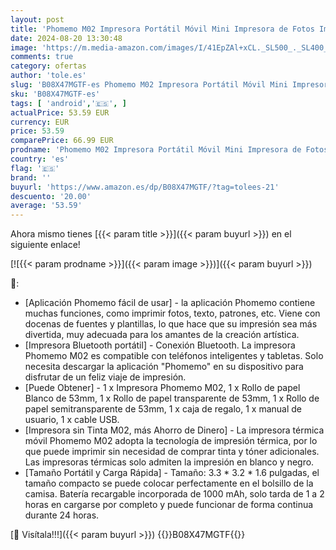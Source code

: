 ```yaml
---
layout: post
title: 'Phomemo M02 Impresora Portátil Móvil Mini Impresora de Fotos Impresora Térmica Bluetooth  Compatible con el Sistema iOS y Android  Viene con 3 Rollos de Papel  para Fotos  Texto  Creación - Negro'
date: 2024-08-20 13:30:48
image: 'https://m.media-amazon.com/images/I/41EpZAl+xCL._SL500_._SL400_.jpg'
comments: true
category: ofertas
author: 'tole.es'
slug: 'B08X47MGTF-es Phomemo M02 Impresora Portátil Móvil Mini Impresora de...'
sku: 'B08X47MGTF-es'
tags: [ 'android','🇪🇸', ]
actualPrice: 53.59 EUR
currency: EUR
price: 53.59
comparePrice: 66.99 EUR
prodname: 'Phomemo M02 Impresora Portátil Móvil Mini Impresora de Fotos Impresora Térmica Bluetooth  Compatible con el Sistema iOS y Android  Viene con 3 Rollos de Papel  para Fotos  Texto  Creación - Negro'
country: 'es'
flag: '🇪🇸'
brand: ''
buyurl: 'https://www.amazon.es/dp/B08X47MGTF/?tag=tolees-21'
descuento: '20.00'
average: '53.59'
---
```


Ahora mismo tienes [{{< param title >}}]({{< param buyurl >}}) en el siguiente enlace!

[![{{< param prodname >}}]({{< param image >}})]({{< param buyurl >}})

🔎:

- [Aplicación Phomemo fácil de usar] - la aplicación Phomemo contiene muchas funciones, como imprimir fotos, texto, patrones, etc. Viene con docenas de fuentes y plantillas, lo que hace que su impresión sea más divertida, muy adecuada para los amantes de la creación artística.
- [Impresora Bluetooth portátil] - Conexión Bluetooth. La impresora Phomemo M02 es compatible con teléfonos inteligentes y tabletas. Solo necesita descargar la aplicación "Phomemo" en su dispositivo para disfrutar de un feliz viaje de impresión.
- [Puede Obtener] - 1 x Impresora Phomemo M02, 1 x Rollo de papel Blanco de 53mm, 1 x Rollo de papel transparente de 53mm, 1 x Rollo de papel semitransparente de 53mm, 1 x caja de regalo, 1 x manual de usuario, 1 x cable USB.
- [Impresora sin Tinta M02, más Ahorro de Dinero] - La impresora térmica móvil Phomemo M02 adopta la tecnología de impresión térmica, por lo que puede imprimir sin necesidad de comprar tinta y tóner adicionales. Las impresoras térmicas solo admiten la impresión en blanco y negro.
- [Tamaño Portátil y Carga Rápida] - Tamaño: 3.3 * 3.2 * 1.6 pulgadas, el tamaño compacto se puede colocar perfectamente en el bolsillo de la camisa. Batería recargable incorporada de 1000 mAh, solo tarda de 1 a 2 horas en cargarse por completo y puede funcionar de forma continua durante 24 horas.

[🛒 Visítala!!!]({{< param buyurl >}})
{{<world>}}B08X47MGTF{{</world>}}
